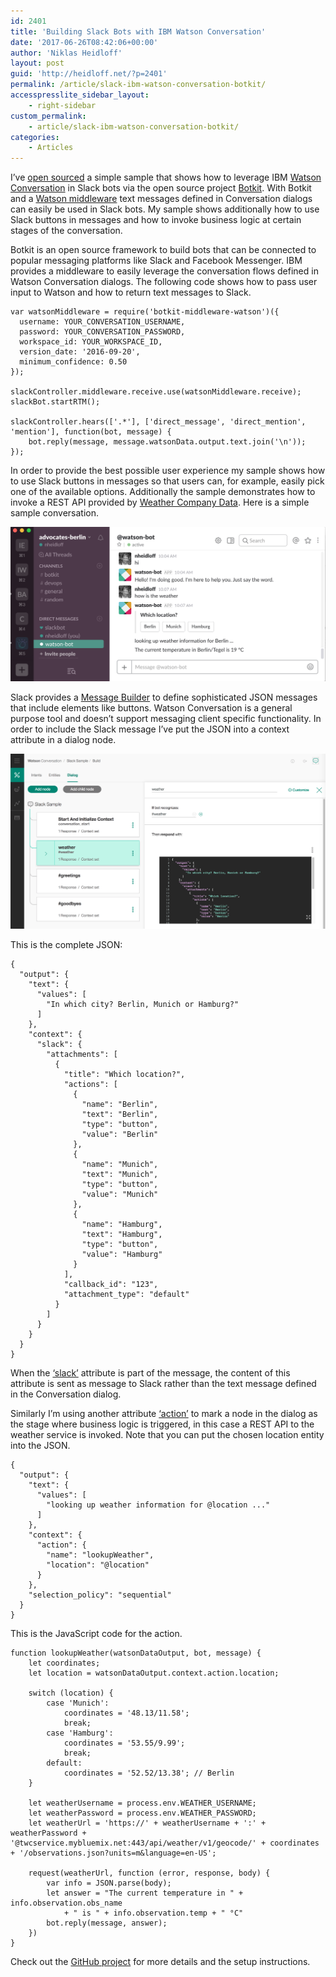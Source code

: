 ```yaml
---
id: 2401
title: 'Building Slack Bots with IBM Watson Conversation'
date: '2017-06-26T08:42:06+00:00'
author: 'Niklas Heidloff'
layout: post
guid: 'http://heidloff.net/?p=2401'
permalink: /article/slack-ibm-watson-conversation-botkit/
accesspresslite_sidebar_layout:
    - right-sidebar
custom_permalink:
    - article/slack-ibm-watson-conversation-botkit/
categories:
    - Articles
---
```


I’ve [open sourced](https://github.com/nheidloff/slack-watson-bot) a simple sample that shows how to leverage IBM [Watson Conversation](https://www.ibm.com/watson/developercloud/conversation.html) in Slack bots via the open source project [Botkit](https://github.com/howdyai/botkit). With Botkit and a [Watson middleware](https://github.com/watson-developer-cloud/botkit-middleware) text messages defined in Conversation dialogs can easily be used in Slack bots. My sample shows additionally how to use Slack buttons in messages and how to invoke business logic at certain stages of the conversation.

Botkit is an open source framework to build bots that can be connected to popular messaging platforms like Slack and Facebook Messenger. IBM provides a middleware to easily leverage the conversation flows defined in Watson Conversation dialogs. The following code shows how to pass user input to Watson and how to return text messages to Slack.

```
var watsonMiddleware = require('botkit-middleware-watson')({
  username: YOUR_CONVERSATION_USERNAME,
  password: YOUR_CONVERSATION_PASSWORD,
  workspace_id: YOUR_WORKSPACE_ID,
  version_date: '2016-09-20',
  minimum_confidence: 0.50
});

slackController.middleware.receive.use(watsonMiddleware.receive);
slackBot.startRTM();

slackController.hears(['.*'], ['direct_message', 'direct_mention', 'mention'], function(bot, message) {
    bot.reply(message, message.watsonData.output.text.join('\n'));
});
```

In order to provide the best possible user experience my sample shows how to use Slack buttons in messages so that users can, for example, easily pick one of the available options. Additionally the sample demonstrates how to invoke a REST API provided by [Weather Company Data](https://console.bluemix.net/catalog/services/weather-company-data). Here is a simple sample conversation.

![slack](/assets/img/2017/06/slack.png)

Slack provides a [Message Builder](https://api.slack.com/docs/messages/builder) to define sophisticated JSON messages that include elements like buttons. Watson Conversation is a general purpose tool and doesn’t support messaging client specific functionality. In order to include the Slack message I’ve put the JSON into a context attribute in a dialog node.

![workspace1](/assets/img/2017/06/workspace1.png)

This is the complete JSON:

```
{
  "output": {
    "text": {
      "values": [
        "In which city? Berlin, Munich or Hamburg?"
      ]
    },
    "context": {
      "slack": {
        "attachments": [
          {
            "title": "Which location?",
            "actions": [
              {
                "name": "Berlin",
                "text": "Berlin",
                "type": "button",
                "value": "Berlin"
              },
              {
                "name": "Munich",
                "text": "Munich",
                "type": "button",
                "value": "Munich"
              },
              {
                "name": "Hamburg",
                "text": "Hamburg",
                "type": "button",
                "value": "Hamburg"
              }
            ],
            "callback_id": "123",
            "attachment_type": "default"
          }
        ]
      }
    }
  }
}
```

When the [‘slack’](https://github.com/nheidloff/slack-watson-bot/blob/master/watson-slack.js#L114-L116) attribute is part of the message, the content of this attribute is sent as message to Slack rather than the text message defined in the Conversation dialog.

Similarly I’m using another attribute [‘action’](https://github.com/nheidloff/slack-watson-bot/blob/master/watson-slack.js#L67-L92) to mark a node in the dialog as the stage where business logic is triggered, in this case a REST API to the weather service is invoked. Note that you can put the chosen location entity into the JSON.

```
{
  "output": {
    "text": {
      "values": [
        "looking up weather information for @location ..."
      ]
    },
    "context": {
      "action": {
        "name": "lookupWeather",
        "location": "@location"
      }
    },
    "selection_policy": "sequential"
  }
}
```

This is the JavaScript code for the action.

```
function lookupWeather(watsonDataOutput, bot, message) {
    let coordinates;
    let location = watsonDataOutput.context.action.location;

    switch (location) {
        case 'Munich':
            coordinates = '48.13/11.58';
            break;
        case 'Hamburg':
            coordinates = '53.55/9.99';
            break;
        default:
            coordinates = '52.52/13.38'; // Berlin
    }

    let weatherUsername = process.env.WEATHER_USERNAME;
    let weatherPassword = process.env.WEATHER_PASSWORD;
    let weatherUrl = 'https://' + weatherUsername + ':' + weatherPassword + '@twcservice.mybluemix.net:443/api/weather/v1/geocode/' + coordinates + '/observations.json?units=m&language=en-US';

    request(weatherUrl, function (error, response, body) {
        var info = JSON.parse(body);
        let answer = "The current temperature in " + info.observation.obs_name
            + " is " + info.observation.temp + " °C"
        bot.reply(message, answer);
    })
}
```

Check out the [GitHub project](https://github.com/nheidloff/slack-watson-bot) for more details and the setup instructions.